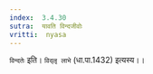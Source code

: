 ```yaml
---
index:  3.4.30
sutra:  यावति विन्दजीवोः
vritti:  nyasa
---
```


`विन्दतेः` इति। `विद्लृ लाभे` (धा.पा.1432) इत्यस्य।।

